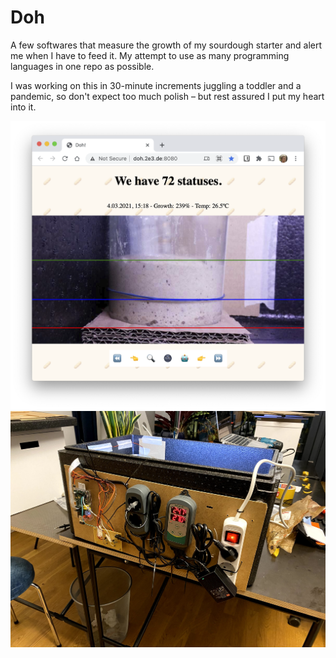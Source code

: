 # Doh

A few softwares that measure the growth of my sourdough starter and alert me when I have to feed it. My attempt to use as many programming languages in one repo as possible.

I was working on this in 30-minute increments juggling a toddler and a pandemic, so don't expect too much polish – but rest assured I put my heart into it.

![](media/doh-web-screenshot.png)
![](media/doh-box.jpg)
